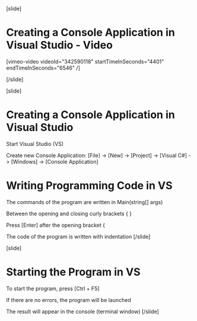 [slide]
# Creating a Console Application in Visual Studio - Video

[vimeo-video videoId="342590118" startTimeInSeconds="4401" endTimeInSeconds="6546" /]

[/slide]

[slide]
# Creating a Console Application in Visual Studio
Start Visual Studio (VS)

Create new Console Application: \[File\] -> \[New\] -> \[Project\] -> \[Visual C#\] -> \[Windows\] -> \[Console Application\]

# Writing Programming Code in VS
The commands of the program are written in  Main(string[] args)

Between the opening and closing curly brackets \{ \}

Press \[Enter\] after the opening bracket \{

The code of the program is written with indentation
[/slide]

[slide]
# Starting the Program in VS
To start the program, press \[Ctrl + F5\]

If there are no errors, the program will be launched

The result will appear in the console (terminal window)
[/slide]